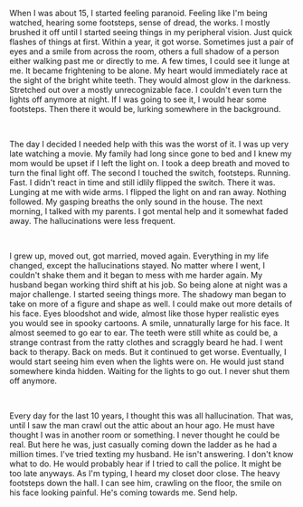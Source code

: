 When I was about 15, I started feeling paranoid. Feeling like I'm being watched, hearing some footsteps, sense of dread, the works. I mostly brushed it off until I started seeing things in my peripheral vision. Just quick flashes of things at first. Within a year, it got worse. Sometimes just a pair of eyes and a smile from across the room, others a full shadow of a person either walking past me or directly to me. A few times, I could see it lunge at me. It became frightening to be alone. My heart would immediately race at the sight of the bright white teeth. They would almost glow in the darkness.  Stretched out over a mostly unrecognizable face. I couldn't even turn the lights off anymore at night. If I was going to see it, I would hear some footsteps. Then there it would be, lurking somewhere in the background.

&#x200B;

The day I decided I needed help with this was the worst of it. I was up very late watching a movie. My family had long since gone to bed and I knew my mom would be upset if I left the light on. I took a deep breath and moved to turn the final light off. The second I touched the switch, footsteps. Running. Fast. I didn't react in time and still idlily flipped the switch. There it was. Lunging at me with wide arms. I flipped the light on and ran away. Nothing followed. My gasping breaths the only sound in the house. The next morning, I talked with my parents. I got mental help and it somewhat faded away. The hallucinations were less frequent.

&#x200B;

I grew up, moved out, got married, moved again. Everything in my life changed, except the hallucinations stayed. No matter where I went, I couldn't shake them and it began to mess with me harder again. My husband began working third shift at his job. So being alone at night was a major challenge. I started seeing things more. The shadowy man began to take on more of a figure and shape as well. I could make out more details of his face. Eyes bloodshot and wide, almost like those hyper realistic eyes you would see in spooky cartoons. A smile, unnaturally large for his face. It almost seemed to go ear to ear. The teeth were still white as could be, a strange contrast from the ratty clothes and scraggly beard he had. I went back to therapy. Back on meds. But it continued to get worse. Eventually, I would start seeing him even when the lights were on. He would just stand somewhere kinda hidden. Waiting for the lights to go out. I never shut them off anymore. 

&#x200B;

Every day for the last 10 years, I thought this was all hallucination. That was, until I saw the man crawl out the attic about an hour ago. He must have thought I was in another room or something. I never thought he could be real. But here he was, just casually coming down the ladder as he had a million times. I've tried texting my husband. He isn't answering. I don't know what to do. He would probably hear if I tried to call the police. It might be too late anyways. As I'm typing, I heard my closet door close. The heavy footsteps down the hall. I can see him, crawling on the floor, the smile on his face looking painful. He's coming towards me. Send help.